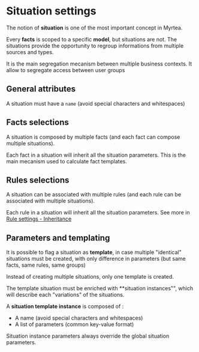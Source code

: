 # Situation settings

The notion of **situation** is one of the most important concept in Myrtea.

Every **facts** is scoped to a specific **model**, but situations are not. The situations provide the opportunity to regroup informations from multiple sources and types.

It is the main segregation mecanism between multiple business contexts. It allow to segregate access between user groups

## General attributes

A situation must have a `name` (avoid special characters and whitespaces)

## Facts selections

A situation is composed by multiple facts (and each fact can compose multiple situations).

Each fact in a situation will inherit all the situation parameters. This is the main mecanism used to calculate fact templates.

## Rules selections

A situation can be associated with multiple rules (and each rule can be associated with multiple situations).

Each rule in a situation will inherit all the situation parameters. See more in [Rule settings - Inheritance](../business-rule/business-rule.md#parameters-inheritance-priority)

## Parameters and templating

It is possible to flag a situation as **template**, in case multiple "identical" situations must be created, with only difference in parameters (but same facts, same rules, same groups)

Instead of creating multiple situations, only one template is created.

The template situation must be enriched with **situation instances"", which will describe each "variations" of the situations.

A **situation template instance** is composed of :

* A name (avoid special characters and whitespaces)
* A list of parameters (common key-value format)

Situation instance parameters always override the global situation parameters.

